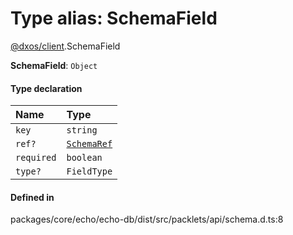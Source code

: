 # Type alias: SchemaField

[@dxos/client](../modules/dxos_client.md).SchemaField

 **SchemaField**: `Object`

#### Type declaration

| Name | Type |
| :------ | :------ |
| `key` | `string` |
| `ref?` | [`SchemaRef`](dxos_client.SchemaRef.md) |
| `required` | `boolean` |
| `type?` | `FieldType` |

#### Defined in

packages/core/echo/echo-db/dist/src/packlets/api/schema.d.ts:8
